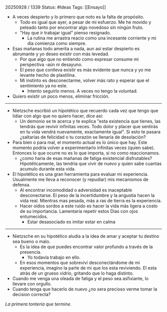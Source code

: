 20250928 / 1339
Status: #Ideas
Tags: [[Ensayo]]
- A veces despierto y lo primero que noto es la falta de propósito. 
	- Todo es igual que ayer, a pesar de mi esfuerzo. Me he movido y peleado tanto por encontrar algo novedoso sin ningún fruto. 
	- "Hay que ir trabajar igual" pienso resignado. 
		- La rutina me arrastra reacio como una incesante corriente y mi día comienza como siempre. 
- Esas mañanas todo amerita a nada, aun así estar despierto es abrumante y yo deseo existir con más levedad. 
	- Por que algo que no entiendo como expresar consume mi perspectiva -aún ni desayuno.
	- El peso que conlleva existir es más evidente que nunca y yo me levante hecho de plastilina. 
	- Mi instinto es desconectarme, volver más rato y esperar que el sentimiento ya no este. 
		- Intento seguirlo menos. A veces no tengo la voluntad. 
- Quiero existir un poco menos, eliminar fricción. 
----- 
- Nietzsche escribió un hipotético que recuerdo cada vez que tengo que lidiar con algo que no quiero hacer, dice así: 
	- Un demonio se te acerca y te explica "esta existencia que tienes, las tendrás que revivir infinitas veces. Todo dolor y placer que sentirás en tu vida vendrá nuevamente, exactamente igual". Si esto te pasara ¿saltarías de felicidad o tu corazón se llenaría de desolación?
- Para bien o para mal, el momento actual es lo único que hay. Este momento podría volver a experimentarlo infinitas veces (quien sabe). Entonces lo que ocurre no es lo que importa, si no como reaccionamos. 
	- ¿como haría de esas mañanas de fatiga existencial disfrutables? Hipotéticamente, las tendría que vivir de nuevo y quien sabe cuantas acumulo durante esta vida. 
- El hipotético es una gran herramienta para evaluar mi experiencia. Usualmente me lleva a reconocer (y repudiar) mis mecanismos de defensa. 
	- Al encontrar incomodidad o adversidad es inaceptable desconectarse. El peso de la incertidumbre y la angustia hacen la vida real. Mientras mas pesada, más a ras de tierra es la experiencia.
	- Hacer oídos sordos a este ruido es hacer la vida más ligera a costo de su importancia. Lamentaría repetir estos Dias con ojos entumecidos. 
		- Estar desasociado es imitar estar en calma
------
- Nietzsche en su hipotético aludía a la idea de amar y aceptar tu destino sea bueno o malo.
	- Es la idea de que puedes encontrar valor profundo a través de la presencia. 
		- Yo todavía trabajo en ello. 
	- En esos momentos que sobreviví  desconectándome de mi experiencia, imagino la parte de mi que los esta reviviendo. El esta atrás de un grueso vidrio, gritando que lo haga distinto. 
- Cuando me venga una oleada de fatiga y el peso sea asfixiante, lo llevare con orgullo. 
- Cuando tenga que hacerlo de nuevo ¿no sera precioso verme tomar la decision correcta?

*La primera tonteria que termine.* 



